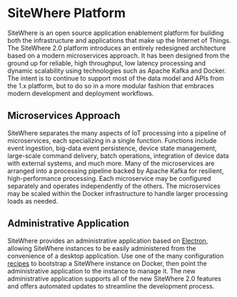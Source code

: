 # SiteWhere Platform

SiteWhere is an open source application enablement platform for building
both the infrastructure and applications that make up the Internet of Things.
The SiteWhere 2.0 platform introduces an entirely redesigned architecture based
on a modern microservices approach. It has been designed from the ground up for reliable,
high throughput, low latency processing and dynamic scalability using technologies
such as Apache Kafka and Docker. The intent is to continue to support most of the
data model and APIs from the 1.x platform, but to do so in a more modular fashion
that embraces modern development and deployment workflows.

## Microservices Approach

SiteWhere separates the many aspects of IoT processing into a pipeline of microservices,
each specializing in a single function. Functions include event ingestion, big-data
event persistence, device state management, large-scale command delivery, batch
operations, integration of device data with external systems, and much more. Many of
the microservices are arranged into a processing pipeline backed by Apache Kafka
for resilient, high-performance processing. Each microservice may be configured
separately and operates independently of the others. The microservices may be scaled
within the Docker infrastructure to handle larger processing loads as needed.

## Administrative Application

SiteWhere provides an administrative application based on [Electron](https://electronjs.org/),
allowing SiteWhere instances to be easily administered from the convenience of a desktop
application. Use one of the many configuration [recipes](https://github.com/sitewhere/sitewhere-recipes)
to bootstrap a SiteWhere instance on Docker, then point the administrative application
to the instance to manage it. The new administrative application supports all of
the new SiteWhere 2.0 features and offers automated updates to streamline the
development process.

<InlineImage src="/images/platform/login.png" caption="Admnistrative Interface"/>
